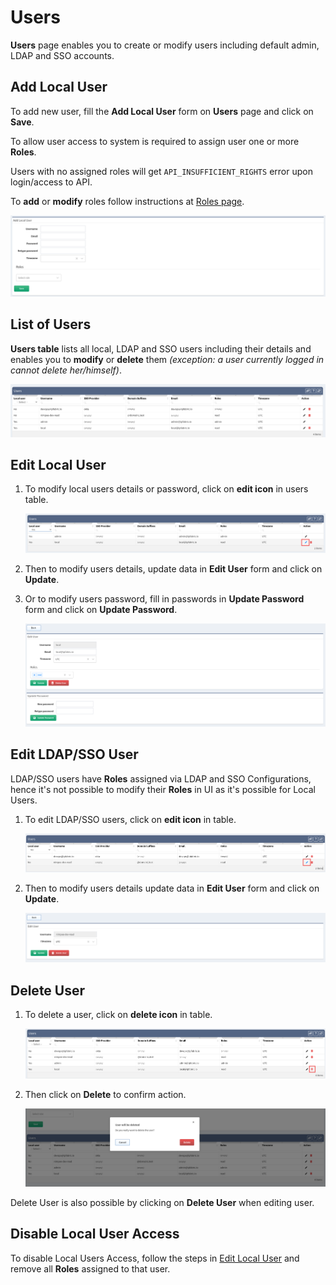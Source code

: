 # Users

**Users** page enables you to create or modify users including default admin, LDAP and SSO accounts.

## Add Local User

To add new user, fill the **Add Local User** form on **Users** page and click on **Save**.

To allow user access to system is required to assign user one or more **Roles**.

Users with no assigned roles will get `API_INSUFFICIENT_RIGHTS` error upon login/access to API.

To **add** or **modify** roles follow instructions at [Roles page](roles.md).

![Add Local User](users_add_local.png)

## List of Users

**Users table** lists all local, LDAP and SSO users including their details and enables you to **modify** or **delete** them _(exception: a user currently logged in cannot delete her/himself)_.

![Users Table](users_table.png)

## Edit Local User

1. To modify local users details or password, click on **edit icon** in users table.

	![Users Table Edit Local User](users_table_edit_local.png)

2. Then to modify users details, update data in **Edit User** form and click on **Update**.
3. Or to modify users password, fill in passwords in **Update Password** form and click on **Update Password**.

	![Edit Local User](users_edit_local.png)

## Edit LDAP/SSO User

LDAP/SSO users have **Roles** assigned via LDAP and SSO Configurations, hence it's not possible to modify their **Roles** in UI as it's possible for Local Users.

1. To edit LDAP/SSO users, click on **edit icon** in table.

	![Users Table Edit LDAP User](users_table_edit_ldap.png)

2. Then to modify users details update data in **Edit User** form and click on **Update**.

	![Edit LDAP User](users_edit_ldap.png)

## Delete User

1. To delete a user, click on **delete icon** in table.

	![Users Table Delete](users_table_delete.png)

2. Then click on **Delete** to confirm action.

	![Users Table Delete Confirmation](users_table_delete_confirm.png)

 Delete User is also possible by clicking on **Delete User** when editing user.

## Disable Local User Access

To disable Local Users Access, follow the steps in [Edit Local User](#edit-local-user) and remove all **Roles** assigned to that user.

